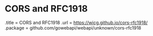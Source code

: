 # CORS and RFC1918

.title = CORS and RFC1918
.url = <https://wicg.github.io/cors-rfc1918/>
.package = github.com/gowebapi/webapi/unknown/cors-rfc1918
